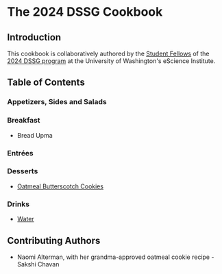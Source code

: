 # The 2024 DSSG Cookbook

## Introduction

This cookbook is collaboratively authored by the [Student Fellows](https://escience.washington.edu/using-data-science/data-science-for-social-good/participants/) of the [2024 DSSG program](https://escience.washington.edu/using-data-science/data-science-for-social-good/) at the University of Washington's eScience Institute.

## Table of Contents

### Appetizers, Sides and Salads

### Breakfast
- Bread Upma

### Entrées

### Desserts
- [Oatmeal Butterscotch Cookies](Desserts/oatmeal-butterscotch-cookies.md)

### Drinks
- [Water](Drinks/water.md)

## Contributing Authors

- Naomi Alterman, with her grandma-approved oatmeal cookie recipe
-Sakshi Chavan